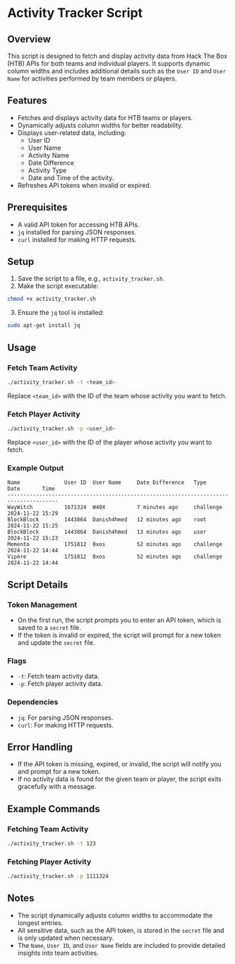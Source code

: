# Activity Tracker Script

## Overview
This script is designed to fetch and display activity data from Hack The Box (HTB) APIs for both teams and individual players. It supports dynamic column widths and includes additional details such as the `User ID` and `User Name` for activities performed by team members or players.

## Features
- Fetches and displays activity data for HTB teams or players.
- Dynamically adjusts column widths for better readability.
- Displays user-related data, including:
  - User ID
  - User Name
  - Activity Name
  - Date Difference
  - Activity Type
  - Date and Time of the activity.
- Refreshes API tokens when invalid or expired.

## Prerequisites
- A valid API token for accessing HTB APIs.
- `jq` installed for parsing JSON responses.
- `curl` installed for making HTTP requests.

## Setup
1. Save the script to a file, e.g., `activity_tracker.sh`.
2. Make the script executable:
```bash
chmod +x activity_tracker.sh
```
3. Ensure the `jq` tool is installed:
```bash
sudo apt-get install jq
```

## Usage
### Fetch Team Activity
```bash
./activity_tracker.sh -t <team_id>
```
Replace `<team_id>` with the ID of the team whose activity you want to fetch.

### Fetch Player Activity
```bash
./activity_tracker.sh -p <user_id>
```
Replace `<user_id>` with the ID of the player whose activity you want to fetch.

### Example Output
```plaintext
Name              User ID  User Name     Date Difference   Type       Date       Time
--------------------------------------------------------------------------------------
WayWitch          1671324  W40X          7 minutes ago     challenge  2024-11-22 15:29
BlockBlock        1443864  Danish4hmed   12 minutes ago    root       2024-11-22 15:25
BlockBlock        1443864  Danish4hmed   13 minutes ago    user       2024-11-22 15:23
Memento           1751812  0xos          52 minutes ago    challenge  2024-11-22 14:44
Vipère            1751812  0xos          52 minutes ago    challenge  2024-11-22 14:44
```

## Script Details

### Token Management
- On the first run, the script prompts you to enter an API token, which is saved to a `secret` file.
- If the token is invalid or expired, the script will prompt for a new token and update the `secret` file.

### Flags
- `-t`: Fetch team activity data.
- `-p`: Fetch player activity data.

### Dependencies
- `jq`: For parsing JSON responses.
- `curl`: For making HTTP requests.

## Error Handling
- If the API token is missing, expired, or invalid, the script will notify you and prompt for a new token.
- If no activity data is found for the given team or player, the script exits gracefully with a message.

## Example Commands
### Fetching Team Activity
```bash
./activity_tracker.sh -t 123
```

### Fetching Player Activity
```bash
./activity_tracker.sh -p 1111324
```

## Notes
- The script dynamically adjusts column widths to accommodate the longest entries.
- All sensitive data, such as the API token, is stored in the `secret` file and is only updated when necessary.
- The `Name`, `User ID`, and `User Name` fields are included to provide detailed insights into team activities.
